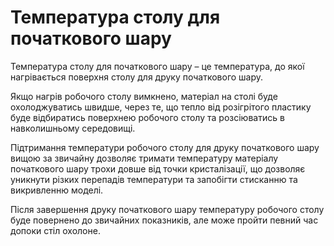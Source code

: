 Температура столу для початкового шару
====

Температура столу для початкового шару – це температура, до якої нагрівається поверхня столу для друку початкового шару.

Якщо нагрів робочого столу вимкнено, матеріал на столі буде охолоджуватись швидше, через те, що тепло від розігрітого пластику буде відбиратись поверхнею робочого столу та розсіюватись в навколишньому середовищі.

Підтримання температури робочого столу для друку початкового шару вищою за звичайну дозволяє тримати температуру матеріалу початкового шару трохи довше від точки кристалізації, що дозволяє уникнути різких перепадів температури та запобігти стисканню та викривленню моделі.

Після завершення друку початкового шару температуру робочого столу буде повернено до звичайних показників, але може пройти певний час допоки стіл охолоне.

